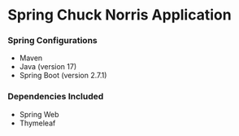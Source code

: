 # Spring Chuck Norris Application
### Spring Configurations
- Maven
- Java (version 17)
- Spring Boot (version 2.7.1)
### Dependencies Included
- Spring Web
- Thymeleaf